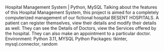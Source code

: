 Hospital Management System  |  Python, MySQL
Talking about the features of this Hospital Management System, this project is aimed for a completely computerized management of our fictional hospital BESENT HOSPITALS. 
A patient can register themselves, view their details and modify their details as well. They can see the Details of Doctors, view the Services offered by the hospital. They can also make an appointment to a particular doctor.
Environment: Python 3.11, MYSQL
Python Packages: tkinter, mysql.connector, random
